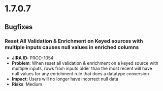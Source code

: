 # 1.7.0.7



## Bugfixes

### Reset All Validation & Enrichment on Keyed sources with multiple inputs causes null values in enriched columns

* **JIRA ID:** PROD-1054
* **Problem**: When reset all validation & enrichment on a keyed source with multiple inputs, rows from inputs older than the most recent will have null values for any enrichment rule that does a datatype conversion
* **Impact**: Users will no longer have incorrect null data
* **Risks**: Medium

